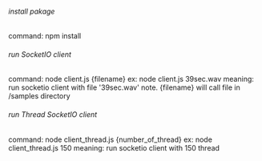 ###### install pakage ######
  command: npm install
  
###### run SocketIO client #######
  command: node client.js {filename}
  ex: node client.js 39sec.wav
  meaning: run socketio client with file '39sec.wav'
  note. {filename} will call file in /samples directory

###### run Thread SocketIO client #######
  command: node client_thread.js {number_of_thread}
  ex: node client_thread.js 150
  meaning: run socketio client with 150 thread